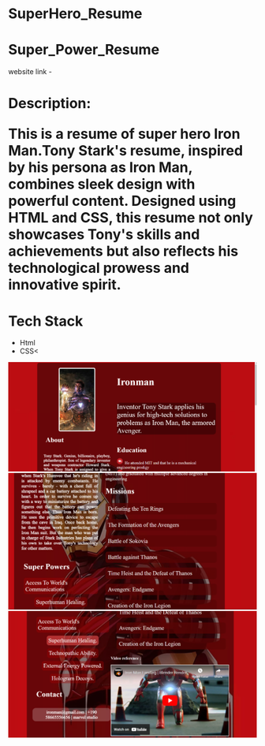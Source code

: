 # SuperHero_Resume
<h1>Super_Power_Resume</H1>


website link -
<h1>Description:</h>


<p>This is a resume of super hero Iron Man.Tony Stark's resume, inspired by his persona as Iron Man, combines sleek design with powerful content. Designed using HTML and CSS, this resume not only showcases Tony's skills and achievements but also reflects his technological prowess and innovative spirit.</P>

<h1>Tech Stack</h1>
<ul><Li>Html</li>
<li>CSS<</li>
</ul>



<img src="./Assets/Ironman1.png">
<img src="./Assets/Ironman2.png">
<img src="./Assets/Ironman3.png">

